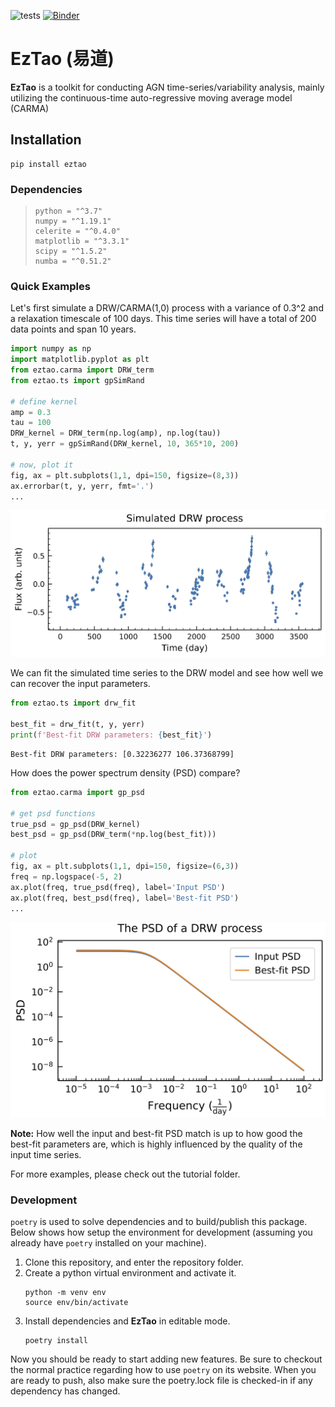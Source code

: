 ![tests](https://github.com/ywx649999311/EzTao/workflows/tests/badge.svg)
[![Binder](https://mybinder.org/badge_logo.svg)](https://mybinder.org/v2/gh/ywx649999311/EzTao/HEAD?filepath=tutorials)
# EzTao (易道)
**EzTao** is a toolkit for conducting AGN time-series/variability analysis, mainly utilizing the continuous-time auto-regressive moving average model (CARMA)

## Installation
```
pip install eztao
```
### Dependencies
>```
>python = "^3.7"
>numpy = "^1.19.1"
>celerite = "^0.4.0"
>matplotlib = "^3.3.1"
>scipy = "^1.5.2"
>numba = "^0.51.2"
>```

### Quick Examples
Let's first simulate a DRW/CARMA(1,0) process with a variance of 0.3^2 and a relaxation timescale of 100 days. This time series will have a total of 200 data points and span 10 years.
```python
import numpy as np
import matplotlib.pyplot as plt
from eztao.carma import DRW_term
from eztao.ts import gpSimRand

# define kernel
amp = 0.3
tau = 100
DRW_kernel = DRW_term(np.log(amp), np.log(tau))
t, y, yerr = gpSimRand(DRW_kernel, 10, 365*10, 200)

# now, plot it
fig, ax = plt.subplots(1,1, dpi=150, figsize=(8,3))
ax.errorbar(t, y, yerr, fmt='.')
...
```
![drw_sim](include/DRW_sim.jpg)

We can fit the simulated time series to the DRW model and see how well we can recover the input parameters.
```python
from eztao.ts import drw_fit

best_fit = drw_fit(t, y, yerr)
print(f'Best-fit DRW parameters: {best_fit}')
```
```shell
Best-fit DRW parameters: [0.32236277 106.37368799]
```

How does the power spectrum density (PSD) compare?
```python
from eztao.carma import gp_psd

# get psd functions
true_psd = gp_psd(DRW_kernel)
best_psd = gp_psd(DRW_term(*np.log(best_fit)))

# plot
fig, ax = plt.subplots(1,1, dpi=150, figsize=(6,3))
freq = np.logspace(-5, 2)
ax.plot(freq, true_psd(freq), label='Input PSD')
ax.plot(freq, best_psd(freq), label='Best-fit PSD')
...
```
![drw_psd](include/drw_psd.jpg)

__Note:__ How well the input and best-fit PSD match is up to how good the best-fit parameters are, which is highly influenced by the quality of the input time series. 

For more examples, please check out the tutorial folder. 

### Development
`poetry` is used to solve dependencies and to build/publish this package. Below shows how setup the environment for development (assuming you already have `poetry` installed on your machine). 

1. Clone this repository, and enter the repository folder.
2. Create a python virtual environment and activate it. 
    ```
    python -m venv env
    source env/bin/activate
    ```
3. Install dependencies and **EzTao** in editable mode.
   ```
   poetry install
   ```

Now you should be ready to start adding new features. Be sure to checkout the normal practice regarding how to use `poetry` on its website. When you are ready to push, also make sure the poetry.lock file is checked-in if any dependency has changed. 
